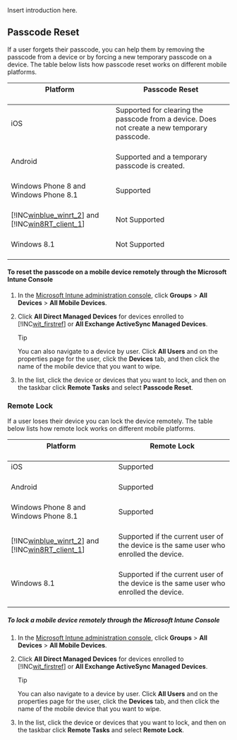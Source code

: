 Insert introduction here.

## Passcode Reset
If a user forgets their passcode, you can help them by removing the passcode from a device or by forcing a new temporary passcode on a device. The table below lists how passcode reset works on different mobile platforms.

|Platform <br /> <br />|Passcode Reset <br /> <br />|
|------------|------------------|
|iOS <br /> <br />|Supported for clearing the passcode from a device. Does not create a new temporary passcode. <br /> <br />|
|Android <br /> <br />|Supported and a temporary passcode is created. <br /> <br />|
|Windows Phone 8 and Windows Phone 8.1 <br /> <br />|Supported <br /> <br />|
|[!INC[winblue_winrt_2](../Token/winblue_winrt_2_md.md)] and [!INC[win8RT_client_1](../Token/win8RT_client_1_md.md)] <br /> <br />|Not Supported <br /> <br />|
|Windows 8.1 <br /> <br />|Not Supported <br /> <br />|

#### To reset the passcode on a mobile device remotely through the Microsoft Intune Console

1. In the [Microsoft Intune administration console](https://manage.microsoft.com/), click **Groups** &gt; **All Devices** &gt; **All Mobile Devices**.

2. Click **All Direct Managed Devices** for devices enrolled to [!INC[wit_firstref](../Token/wit_firstref_md.md)] or **All Exchange ActiveSync Managed Devices**.

   > [!TIP]
   > You can also navigate to a device by user. Click **All Users** and on the properties page for the user, click the **Devices** tab, and then click the name of the mobile device that you want to wipe.

3. In the list, click the device or devices that you want to lock, and then on the taskbar click **Remote Tasks** and select **Passcode Reset**.

### Remote Lock
If a user loses their device you can lock the device remotely. The table below lists how remote lock works on different mobile platforms.

|Platform <br /> <br />|Remote Lock <br /> <br />|
|------------|---------------|
|iOS <br /> <br />|Supported <br /> <br />|
|Android <br /> <br />|Supported <br /> <br />|
|Windows Phone 8 and Windows Phone 8.1 <br /> <br />|Supported <br /> <br />|
|[!INC[winblue_winrt_2](../Token/winblue_winrt_2_md.md)] and [!INC[win8RT_client_1](../Token/win8RT_client_1_md.md)] <br /> <br />|Supported if the current user of the device is the same user who enrolled the device. <br /> <br />|
|Windows 8.1 <br /> <br />|Supported if the current user of the device is the same user who enrolled the device. <br /> <br />|

##### To lock a mobile device remotely through the Microsoft Intune Console

1. In the [Microsoft Intune administration console](https://manage.microsoft.com/), click **Groups** &gt; **All Devices** &gt; **All Mobile Devices**.

2. Click **All Direct Managed Devices** for devices enrolled to [!INC[wit_firstref](../Token/wit_firstref_md.md)] or **All Exchange ActiveSync Managed Devices**.

   > [!TIP]
   > You can also navigate to a device by user. Click **All Users** and on the properties page for the user, click the **Devices** tab, and then click the name of the mobile device that you want to wipe.

3. In the list, click the device or devices that you want to lock, and then on the taskbar click **Remote Tasks** and select **Remote Lock**.

